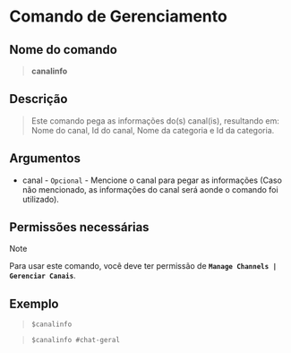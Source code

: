 # Comando de Gerenciamento

## Nome do comando
> **canalinfo**

## Descrição
> Este comando pega as informações do(s) canal(is), resultando em: Nome do canal, Id do canal, Nome da categoria e Id da categoria.

## Argumentos
- canal - `Opcional` - Mencione o canal para pegar as informações (Caso não mencionado, as informações do canal será aonde o comando foi utilizado).

## Permissões necessárias
> [!NOTE]
> Para usar este comando, você deve ter permissão de **`Manage Channels | Gerenciar Canais`**.

## Exemplo
> `$canalinfo`

> `$canalinfo #chat-geral`